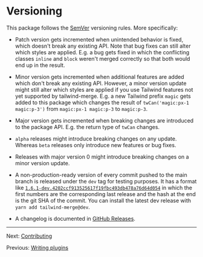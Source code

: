# Versioning

This package follows the [SemVer](https://semver.org) versioning rules. More specifically:

-   Patch version gets incremented when unintended behavior is fixed, which doesn't break any existing API. Note that bug fixes can still alter which styles are applied. E.g. a bug gets fixed in which the conflicting classes `inline` and `block` weren't merged correctly so that both would end up in the result.

-   Minor version gets incremented when additional features are added which don't break any existing API. However, a minor version update might still alter which styles are applied if you use Tailwind features not yet supported by tailwind-merge. E.g. a new Tailwind prefix `magic` gets added to this package which changes the result of `twCan('magic:px-1 magic:p-3')` from `magic:px-1 magic:p-3` to `magic:p-3`.

-   Major version gets incremented when breaking changes are introduced to the package API. E.g. the return type of `twCan` changes.

-   `alpha` releases might introduce breaking changes on any update. Whereas `beta` releases only introduce new features or bug fixes.

-   Releases with major version 0 might introduce breaking changes on a minor version update.

-   A non-production-ready version of every commit pushed to the main branch is released under the `dev` tag for testing purposes. It has a format like [`1.6.1-dev.4202ccf913525617f19fbc493db478a76d64d054`](https://www.npmjs.com/package/tailwind-merge/v/1.6.1-dev.4202ccf913525617f19fbc493db478a76d64d054) in which the first numbers are the corresponding last release and the hash at the end is the git SHA of the commit. You can install the latest dev release with `yarn add tailwind-merge@dev`.

-   A changelog is documented in [GitHub Releases](https://github.com/ryolambert/tw-can/releases).

---

Next: [Contributing](./contributing.md)

Previous: [Writing plugins](./writing-plugins.md)
